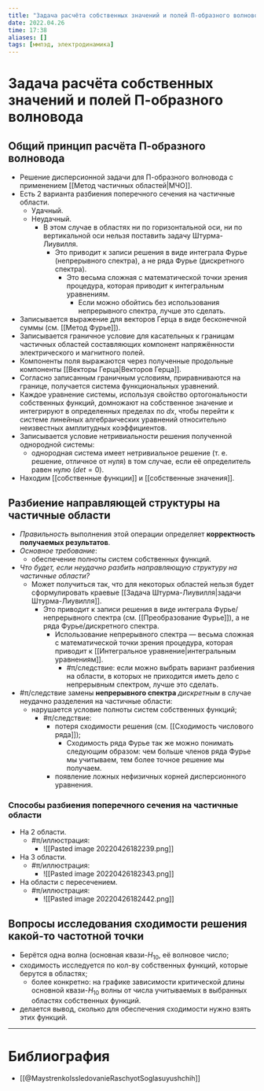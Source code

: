```yaml
---
title: "Задача расчёта собственных значений и полей П-образного волновода"
date: 2022.04.26
time: 17:38
aliases: []
tags: [ммпэд, электродинамика]
---
```


# Задача расчёта собственных значений и полей П-образного волновода

## Общий принцип расчёта П-образного волновода

- Решение дисперсионной задачи для П-образного волновода с применением [[Метод частичных областей|МЧО]].
- Есть 2 варианта разбиения поперечного сечения на частичные области.
	- Удачный.
	- Неудачный.
		- В этом случае в областях ни по горизонтальной оси, ни по вертикальной оси нельзя поставить задачу Штурма-Лиувилля.
			- Это приводит к записи решения в виде интеграла Фурье (непрерывного спектра), а не ряда Фурье (дискретного спектра).
				- Это весьма сложная с математической точки зрения процедура, которая приводит к интегральным уравнениям.
					- Если можно обойтись без использования непрерывного спектра, лучше это сделать.
- Записывается выражение для векторов Герца в виде бесконечной суммы (см. [[Метод Фурье]]).
- Записывается граничное условие для касательных к границам частичных областей составляющих компонент напряжённости электрического и магнитного полей.
- Компоненты поля выражаются через полученные продольные компоненты [[Векторы Герца|Векторов Герца]].
- Согласно записанным граничным условиям, приравниваются на границе, получается система функциональных уравнений.
- Каждое уравнение системы, используя свойство ортогональности собственных функций, домножают на собственное значение и интегрируют в определенных пределах по $dx$, чтобы перейти к системе линейных алгебраических уравнений относительно неизвестных амплитудных коэффициентов.
- Записывается условие нетривиальности решения полученной однородной системы:
	- однородная система имеет нетривиальное решение (т. е. решение, отличное от нуля) в том случае, если её определитель равен нулю ($det=0$).
- Находим [[собственные функции]] и [[собственные значения]].

## Разбиение направляющей структуры на частичные области

- *Правильность* выполнения этой операции определяет **корректность получаемых результатов**.
- *Основное требование*:
	- обеспечение полноты систем собственных функций.
- *Что будет, если неудачно разбить направляющую структуру на частичные области?*
	- Может получиться так, что для некоторых областей нельзя будет сформулировать краевые [[Задача Штурма-Лиувилля|задачи Штурма-Лиувилля]].
		- Это приводит к записи решения в виде интеграла Фурье/непрерывного спектра (см. [[Преобразование Фурье]]), а не ряда Фурье/дискретного спектра.
			- Использование непрерывного спектра — весьма сложная с математической точки зрения процедура, которая приводит к [[Интегральное уравнение|интегральным уравнениям]].
				- #π/следствие: если можно выбрать вариант разбиения на области, в которых не приходится иметь дело с непрерывным спектром, лучше это сделать.
- #π/следствие замены **непрерывного спектра** *дискретным* в случае неудачно разделения на частичные области:
	- нарушается условие полноты систем собственных функций;
		- #π/следствие:
			- потеря сходимости решения (см. [[Сходимость числового ряда]]);
				- Сходимость ряда Фурье так же можно понимать следующим образом: чем больше членов ряда Фурье мы учитываем, тем более точное решение мы получаем.
			- появление ложных нефизичных корней дисперсионного уравнения.

### Способы разбиения поперечного сечения на частичные области 

- На 2 области.
	- #π/иллюстрация:
		- ![[Pasted image 20220426182239.png]]
- На 3 области.
	- #π/иллюстрация:
		- ![[Pasted image 20220426182343.png]]
- На области с пересечением.
	- #π/иллюстрация:
		- ![[Pasted image 20220426182442.png]]

## Вопросы исследования сходимости решения какой-то частотной точки

- Берётся одна волна (основная квази-$H_{10}$, её волновое число;
- сходимость исследуется по кол-ву собственных функций, которые берутся в областях;
	- более конкретно: на графике зависимости критической длины основной квази-$H_{10}$ волны от числа учитываемых в выбранных областях собственных функций.
- делается вывод, сколько для обеспечения сходимости нужно взять этих функций.

---

# Библиография

- [[@MaystrenkoIssledovanieRaschyotSoglasuyushchih]]
